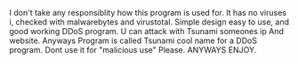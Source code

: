  I don't take any responsiblity how this program is used for.
 It has no viruses i, checked with malwarebytes and virustotal. 
 Simple design easy to use, and good working DDoS program.
 U can attack with Tsunami someones ip  And website.
 Anyways Program is called Tsunami cool name for a DDoS program.
 Dont use it for "malicious use" Please. ANYWAYS ENJOY.
      
           
                             
                        
